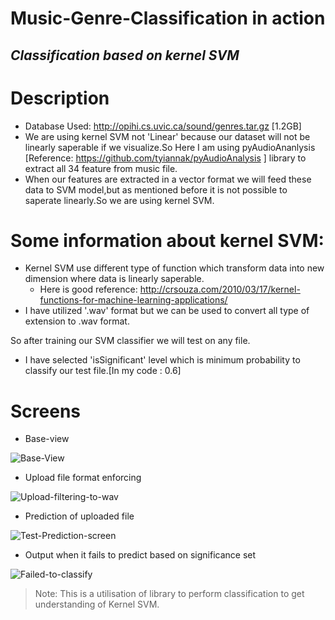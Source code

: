 # Music-Genre-Classification in action
## _Classification based on kernel SVM_

# Description
- Database Used: http://opihi.cs.uvic.ca/sound/genres.tar.gz [1.2GB]
- We are using kernel SVM not 'Linear' because our dataset will not be linearly saperable if we visualize.So Here I am using pyAudioAnanlysis [Reference: https://github.com/tyiannak/pyAudioAnalysis ] library to extract all 34 feature from music file. 
- When our features are extracted in a vector format we will feed these data to SVM model,but as mentioned before it is not possible to saperate linearly.So we are using kernel SVM.

# Some information about kernel SVM:
- Kernel SVM use different type of function which transform data into new dimension where data is linearly saperable.
  - Here is good reference: http://crsouza.com/2010/03/17/kernel-functions-for-machine-learning-applications/
- I have utilized '.wav' format but we can be used to convert all type of extension to .wav format. 
  
So after training our SVM classifier we will test on any file.
- I have selected 'isSignificant' level which is minimum probability to classify our test file.[In my code : 0.6]

# Screens
- Base-view

![Base-View](https://user-images.githubusercontent.com/20341930/153004011-5f1ec146-0984-4517-9be0-1e8fd0f74bb3.png)

- Upload file format enforcing

![Upload-filtering-to-wav](https://user-images.githubusercontent.com/20341930/153004040-e91575c5-d199-4170-83ff-dcfebcaecc1f.png)

- Prediction of uploaded file
 
![Test-Prediction-screen](https://user-images.githubusercontent.com/20341930/153004058-c00e28f5-f3f2-4f2e-84b8-551a43e72b43.png)

- Output when it fails to predict based on significance set

![Failed-to-classify](https://user-images.githubusercontent.com/20341930/153004078-deea8ca6-f2a9-43c8-982b-87f1f1d13ad5.png)


> Note: This is a utilisation of library to perform classification to get understanding of Kernel SVM.
